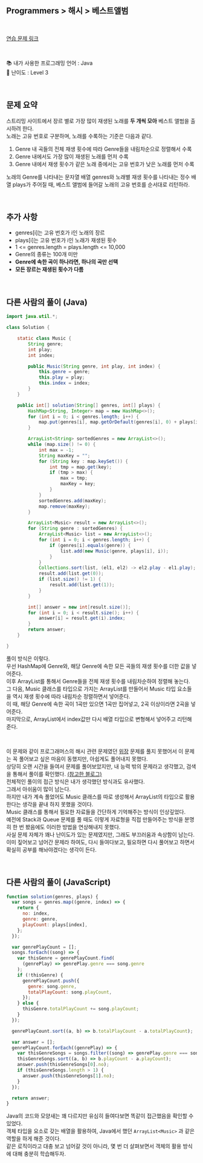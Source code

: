 ## **Programmers > 해시 > 베스트앨범**

</br>

[연습 문제 링크](https://programmers.co.kr/learn/courses/30/lessons/42579)

</br>

📚 내가 사용한 프로그래밍 언어 : Java  
🎢 난이도 : Level 3

</br>

## 문제 요약

스트리밍 사이트에서 장르 별로 가장 많이 재생된 노래를 **두 개씩 모아** 베스트 앨범을 출시하려 한다.  
노래는 고유 번호로 구분하며, 노래를 수록하는 기준은 다음과 같다.

1. Genre 내 곡들의 전체 재생 횟수에 따라 Genre들을 내림차순으로 정렬해서 수록
2. Genre 내에서도 가장 많이 재생된 노래를 먼저 수록
3. Genre 내에서 재생 횟수가 같은 노래 중에서는 고유 번호가 낮은 노래를 먼저 수록

노래의 Genre를 나타내는 문자열 배열 genres와 노래별 재생 횟수를 나타내는 정수 배열 plays가 주어질 때, 베스트 앨범에 들어갈 노래의 고유 번호를 순서대로 리턴하라.

</br>

## 추가 사항

- genres[i]는 고유 번호가 i인 노래의 장르
- plays[i]는 고유 번호가 i인 노래가 재생된 횟수
- 1 <= genres.length = plays.length <= 10,000
- Genre의 종류는 100개 미만
- **Genre에 속한 곡이 하나라면, 하나의 곡만 선택**
- **모든 장르는 재생된 횟수가 다름**

</br>

## 다른 사람의 풀이 (Java)

```java
import java.util.*;

class Solution {

    static class Music {
        String genre;
        int play;
        int index;

        public Music(String genre, int play, int index) {
            this.genre = genre;
            this.play = play;
            this.index = index;
        }
    }

    public int[] solution(String[] genres, int[] plays) {
        HashMap<String, Integer> map = new HashMap<>();
        for (int i = 0; i < genres.length; i++) {
            map.put(genres[i], map.getOrDefault(genres[i], 0) + plays[i]);
        }

        ArrayList<String> sortedGenres = new ArrayList<>();
        while (map.size() != 0) {
            int max = -1;
            String maxKey = "";
            for (String key : map.keySet()) {
                int tmp = map.get(key);
                if (tmp > max) {
                    max = tmp;
                    maxKey = key;
                }
            }
            sortedGenres.add(maxKey);
            map.remove(maxKey);
        }

        ArrayList<Music> result = new ArrayList<>();
        for (String genre : sortedGenres) {
            ArrayList<Music> list = new ArrayList<>();
            for (int i = 0; i < genres.length; i++) {
                if (genres[i].equals(genre)) {
                    list.add(new Music(genre, plays[i], i));
                }
            }
            Collections.sort(list, (el1, el2) -> el2.play - el1.play);
            result.add(list.get(0));
            if (list.size() != 1) {
                result.add(list.get(1));
            }
        }

        int[] answer = new int[result.size()];
        for (int i = 0; i < result.size(); i++) {
            answer[i] = result.get(i).index;
        }
        return answer;
    }

}
```

풀이 방식은 이렇다.  
우선 HashMap에 Genre와, 해당 Genre에 속한 모든 곡들의 재생 횟수를 더한 값을 넣어준다.  
이후 ArrayList를 통해서 Genre들을 전체 재생 횟수를 내림차순하여 정렬해 놓는다.  
그 다음, Music 클래스를 타입으로 가지는 ArrayList를 만들어서 Music 타입 요소들을 역시 재생 횟수에 따라 내림차순 정렬하면서 넣어준다.  
이 때, 해당 Genre에 속한 곡이 1곡만 있으면 1곡만 집어넣고, 2곡 이상이라면 2곡을 넣어준다.  
마지막으로, ArrayList에서 index값만 다시 배열 타입으로 변형해서 넣어주고 리턴해준다.

</br>

이 문제와 같이 프로그래머스의 해시 관련 문제였던 [위장](https://github.com/nmin11/Programming_Exercise/blob/main/Hash%20Table/Programmers%20-%20%EC%9C%84%EC%9E%A5.md) 문제를 풀지 못했어서 이 문제는 꼭 풀어보고 싶은 마음이 동했지만, 아쉽게도 풀어내지 못했다.  
상당히 오랜 시간을 들여서 문제를 풀어보았지만, 내 능력 밖의 문제라고 생각했고, 검색을 통해서 풀이를 확인했다. [(참고한 블로그)](https://velog.io/@yanghl98/%ED%94%84%EB%A1%9C%EA%B7%B8%EB%9E%98%EB%A8%B8%EC%8A%A4-%EB%B2%A0%EC%8A%A4%ED%8A%B8%EC%95%A8%EB%B2%94-JAVA%EC%9E%90%EB%B0%94)  
전체적인 풀이의 접근 방식은 내가 생각했던 방식과도 유사했다.  
그래서 아쉬움이 많이 남는다.  
하지만 내가 계속 풀었어도 Music 클래스를 따로 생성해서 ArrayList의 타입으로 활용한다는 생각을 끝내 하지 못했을 것이다.  
Music 클래스를 통해서 필요한 자료들을 간단하게 기억해주는 방식이 인상깊었다.  
예전에 Stack과 Queue 문제를 풀 때도 이렇게 자료형을 직접 만들어주는 방식을 분명히 한 번 봤음에도 이러한 방법을 연상해내지 못했다.  
사실 문제 자체가 꽤나 난이도가 있는 문제였지만, 그래도 부끄러움과 속상함이 남는다.  
이미 짚어보고 넘어간 문제라 하여도, 다시 들여다보고, 필요하면 다시 풀어보고 하면서 확실히 공부를 해놔야겠다는 생각이 든다.

</br>

## 다른 사람의 풀이 (JavaScript)

```javascript
function solution(genres, plays) {
  var songs = genres.map((genre, index) => {
    return {
      no: index,
      genre: genre,
      playCount: plays[index],
    };
  });

  var genrePlayCount = [];
  songs.forEach((song) => {
    var thisGenre = genrePlayCount.find(
      (genrePlay) => genrePlay.genre === song.genre
    );
    if (!thisGenre) {
      genrePlayCount.push({
        genre: song.genre,
        totalPlayCount: song.playCount,
      });
    } else {
      thisGenre.totalPlayCount += song.playCount;
    }
  });

  genrePlayCount.sort((a, b) => b.totalPlayCount - a.totalPlayCount);

  var answer = [];
  genrePlayCount.forEach((genrePlay) => {
    var thisGenreSongs = songs.filter((song) => genrePlay.genre === song.genre);
    thisGenreSongs.sort((a, b) => b.playCount - a.playCount);
    answer.push(thisGenreSongs[0].no);
    if (thisGenreSongs.length > 1) {
      answer.push(thisGenreSongs[1].no);
    }
  });

  return answer;
}
```

Java의 코드와 모양새는 꽤 다르지만 유심히 들여다보면 똑같이 접근했음을 확인할 수 있었다.  
객체 타입을 요소로 갖는 배열을 활용하여, Java에서 했던 `ArrayList<Music>` 과 같은 역할을 하게 해준 것이다.  
같은 로직이라고 대충 보고 넘어갈 것이 아니라, 몇 번 더 살펴보면서 객체의 활용 방식에 대해 충분히 학습해두자.
